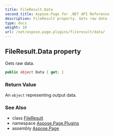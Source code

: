 ```yaml
---
title: FileResult.Data
second_title: Aspose.Page for .NET API Reference
description: FileResult property. Gets raw data
type: docs
weight: 10
url: /net/aspose.page.plugins/fileresult/data/
---
```

## FileResult.Data property

Gets raw data.

```csharp
public object Data { get; }
```

### Return Value

An `object` representing output data.

### See Also

* class [FileResult](../)
* namespace [Aspose.Page.Plugins](../../fileresult/)
* assembly [Aspose.Page](../../../)


